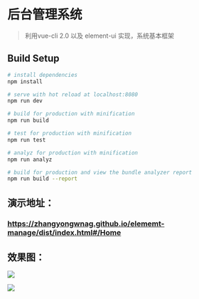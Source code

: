 # 后台管理系统

> 利用vue-cli 2.0 以及 element-ui 实现，系统基本框架

## Build Setup

``` bash
# install dependencies
npm install

# serve with hot reload at localhost:8080
npm run dev

# build for production with minification
npm run build

# test for production with minification
npm run test

# analyz for production with minification
npm run analyz

# build for production and view the bundle analyzer report
npm run build --report
```
## 演示地址：
### https://zhangyongwnag.github.io/elememt-manage/dist/index.html#/Home

## 效果图：
![](https://img-blog.csdnimg.cn/20190514115704364.png?x-oss-process=image/watermark,type_ZmFuZ3poZW5naGVpdGk,shadow_10,text_aHR0cHM6Ly9ibG9nLmNzZG4ubmV0L1Z1ZTIwMTg=,size_16,color_FFFFFF,t_70)

![](https://img-blog.csdnimg.cn/20200219203003881.png?x-oss-process=image/watermark,type_ZmFuZ3poZW5naGVpdGk,shadow_10,text_aHR0cHM6Ly9ibG9nLmNzZG4ubmV0L1Z1ZTIwMTg=,size_16,color_FFFFFF,t_70)
